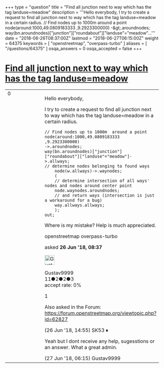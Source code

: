 +++
type = "question"
title = "Find all junction next to way which has the tag landuse=meadow"
description = '''Hello everybody, I try to create a request to find all junction next to way which has the tag landuse=meadow in a certain radius. // Find nodes up to 1000m around a point node(around:1000,49.0809183333 ,9.2923300000) -&amp;gt;.aroundnodes; way(bn.aroundnodes)[&quot;junction&quot;][&quot;roundabout&quot;][&quot;landuse&quot;=&quot;meadow&quot;...'''
date = "2018-06-26T08:37:00Z"
lastmod = "2018-06-27T06:15:00Z"
weight = 64375
keywords = [ "openstreetmap", "overpass-turbo" ]
aliases = [ "/questions/64375" ]
osqa_answers = 0
osqa_accepted = false
+++

<div class="headNormal">

# [Find all junction next to way which has the tag landuse=meadow](/questions/64375/find-all-junction-next-to-way-which-has-the-tag-landusemeadow)

</div>

<div id="main-body">

<div id="askform">

<table id="question-table" style="width:100%;">
<colgroup>
<col style="width: 50%" />
<col style="width: 50%" />
</colgroup>
<tbody>
<tr>
<td style="width: 30px; vertical-align: top"><div class="vote-buttons">
<span id="post-64375-upvote" class="ajax-command post-vote up" rel="nofollow" title="I like this post (click again to cancel)"> </span>
<div id="post-64375-score" class="post-score" title="current number of votes">
0
</div>
<span id="post-64375-downvote" class="ajax-command post-vote down" rel="nofollow" title="I dont like this post (click again to cancel)"> </span> <span id="favorite-mark" class="ajax-command favorite-mark" rel="nofollow" title="mark/unmark this question as favorite (click again to cancel)"> </span>
<div id="favorite-count" class="favorite-count">
&#10;</div>
</div></td>
<td><div id="item-right">
<div class="question-body">
<p>Hello everybody,</p>
<p>I try to create a request to find all junction next to way which has the tag landuse=meadow in a certain radius.</p>
<pre><code>// Find nodes up to 1000m  around a point
node(around:1000,49.0809183333  ,9.2923300000)
-&gt;.aroundnodes;
way(bn.aroundnodes)[&quot;junction&quot;][&quot;roundabout&quot;][&quot;landuse&quot;=&quot;meadow&quot;]-&gt;.allways;
// determine nodes belonging to found ways
    node(w.allways)-&gt;.waynodes;
    ( 
    // determine intersection of all ways&#39; nodes and nodes around center point  
    node.waynodes.aroundnodes;  
    // and return ways (intersection is just a workaround for a bug)  
    way.allways.allways; 
    );
out;</code></pre>
<p>Where is my mistake? Help is much appreciated.</p>
</div>
<div id="question-tags" class="tags-container tags">
<span class="post-tag tag-link-openstreetmap" rel="tag" title="see questions tagged &#39;openstreetmap&#39;">openstreetmap</span> <span class="post-tag tag-link-overpass-turbo" rel="tag" title="see questions tagged &#39;overpass-turbo&#39;">overpass-turbo</span>
</div>
<div id="question-controls" class="post-controls">
&#10;</div>
<div class="post-update-info-container">
<div class="post-update-info post-update-info-user">
<p>asked <strong>26 Jun '18, 08:37</strong></p>
<img src="https://secure.gravatar.com/avatar/dbcc94f4176dd0d253bf83871344cbff?s=32&amp;d=identicon&amp;r=g" class="gravatar" width="32" height="32" alt="Gustav9999&#39;s gravatar image" />
<p><span>Gustav9999</span><br />
<span class="score" title="11 reputation points">11</span><span title="2 badges"><span class="badge1">●</span><span class="badgecount">2</span></span><span title="2 badges"><span class="silver">●</span><span class="badgecount">2</span></span><span title="3 badges"><span class="bronze">●</span><span class="badgecount">3</span></span><br />
<span class="accept_rate" title="Rate of the user&#39;s accepted answers">accept rate:</span> <span title="Gustav9999 has no accepted answers">0%</span></p>
</div>
</div>
<div id="comments-container-64375" class="comments-container">
<span id="64386"></span>
<div id="comment-64386" class="comment">
<div id="post-64386-score" class="comment-score">
1
</div>
<div class="comment-text">
<p>Also asked in the Forum: <a href="https://forum.openstreetmap.org/viewtopic.php?id=62827">https://forum.openstreetmap.org/viewtopic.php?id=62827</a></p>
</div>
<div id="comment-64386-info" class="comment-info">
<span class="comment-age">(26 Jun '18, 14:55)</span> <span class="comment-user userinfo">SK53 ♦</span>
</div>
</div>
<span id="64401"></span>
<div id="comment-64401" class="comment">
<div id="post-64401-score" class="comment-score">
&#10;</div>
<div class="comment-text">
<p>Yeah but I dont receive any help, sugesstions or an answer. What a great admin.</p>
</div>
<div id="comment-64401-info" class="comment-info">
<span class="comment-age">(27 Jun '18, 06:15)</span> <span class="comment-user userinfo">Gustav9999</span>
</div>
</div>
</div>
<div id="comment-tools-64375" class="comment-tools">
&#10;</div>
<div class="clear">
&#10;</div>
<div id="comment-64375-form-container" class="comment-form-container">
&#10;</div>
<div class="clear">
&#10;</div>
</div></td>
</tr>
</tbody>
</table>

</div>

</div>

